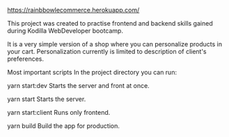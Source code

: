 https://rainbbowlecommerce.herokuapp.com/

This project was created to practise frontend and backend skills gained during Kodilla WebDeveloper bootcamp.

It is a very simple version of a shop where you can personalize products in your cart. Personalization currently is limited to description of client's preferences.

Most important scripts
In the project directory you can run:

yarn start:dev
Starts the server and front at once.

yarn start
Starts the server.

yarn start:client
Runs only frontend.

yarn build
Build the app for production.